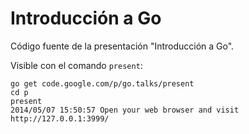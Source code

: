 # Introducción a Go

Código fuente de la presentación "Introducción a Go".

Visible con el comando `present`:

```
go get code.google.com/p/go.talks/present
cd p
present
2014/05/07 15:50:57 Open your web browser and visit http://127.0.0.1:3999/
```
